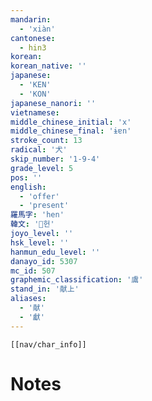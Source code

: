 ```yaml
---
mandarin:
  - 'xiàn'
cantonese:
  - hin3
korean:
korean_native: ''
japanese:
  - 'KEN'
  - 'KON'
japanese_nanori: ''
vietnamese:
middle_chinese_initial: 'x'
middle_chinese_final: 'ɨɐn'
stroke_count: 13
radical: '犬'
skip_number: '1-9-4'
grade_level: 5
pos: ''
english:
  - 'offer'
  - 'present'
羅馬字: 'hen'
韓文: '헌'
joyo_level: ''
hsk_level: ''
hanmun_edu_level: ''
danayo_id: 5307
mc_id: 507
graphemic_classification: '鬳'
stand_in: '献上'
aliases:
  - '献'
  - '獻'
---
```

```meta-bind-embed
[[nav/char_info]]
```

# Notes
